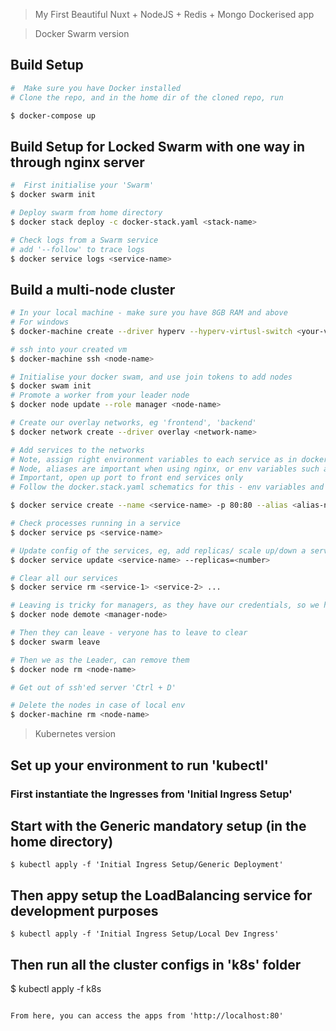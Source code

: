 > My First Beautiful Nuxt + NodeJS + Redis + Mongo Dockerised app

> Docker Swarm version

## Build Setup
``` bash
#  Make sure you have Docker installed
# Clone the repo, and in the home dir of the cloned repo, run

$ docker-compose up
```

## Build Setup for Locked Swarm with one way in through nginx server
``` bash
#  First initialise your 'Swarm'
$ docker swarm init

# Deploy swarm from home directory
$ docker stack deploy -c docker-stack.yaml <stack-name>

# Check logs from a Swarm service
# add '--follow' to trace logs
$ docker service logs <service-name>
```

## Build a multi-node cluster
``` bash
# In your local machine - make sure you have 8GB RAM and above
# For windows
$ docker-machine create --driver hyperv --hyperv-virtusl-switch <your-virtual-switch> <node-name>

# ssh into your created vm
$ docker-machine ssh <node-name>

# Initialise your docker swam, and use join tokens to add nodes
$ docker swam init
# Promote a worker from your leader node
$ docker node update --role manager <node-name>

# Create our overlay networks, eg 'frontend', 'backend'
$ docker network create --driver overlay <network-name>

# Add services to the networks
# Note, assign right environment variables to each service as in docker.stack.yaml
# Node, aliases are important when using nginx, or env variables such as MONGODB=mongodb
# Important, open up port to front end services only
# Follow the docker.stack.yaml schematics for this - env variables and aliases are most important, + ports to frontend services

$ docker service create --name <service-name> -p 80:80 --alias <alias-name> --network <network-name> -e <env-variables>=<env-value> -e <env-variables>=<env-value> <image>

# Check processes running in a service
$ docker service ps <service-name>

# Update config of the services, eg, add replicas/ scale up/down a service
$ docker service update <service-name> --replicas=<number>

# Clear all our services
$ docker service rm <service-1> <service-2> ...

# Leaving is tricky for managers, as they have our credentials, so we have to demote them first
$ docker node demote <manager-node>

# Then they can leave - veryone has to leave to clear
$ docker swarm leave

# Then we as the Leader, can remove them
$ docker node rm <node-name>

# Get out of ssh'ed server 'Ctrl + D'

# Delete the nodes in case of local env
$ docker-machine rm <node-name>

```

>  Kubernetes version
## Set up your environment to run 'kubectl'

### First instantiate the Ingresses from 'Initial Ingress Setup'


## Start with the Generic mandatory setup (in the home directory)

```
$ kubectl apply -f 'Initial Ingress Setup/Generic Deployment'
```

## Then appy setup the LoadBalancing service for development purposes

```
$ kubectl apply -f 'Initial Ingress Setup/Local Dev Ingress'
```

## Then run all the cluster configs in 'k8s' folder
$ kubectl apply -f k8s

```

From here, you can access the apps from 'http://localhost:80'